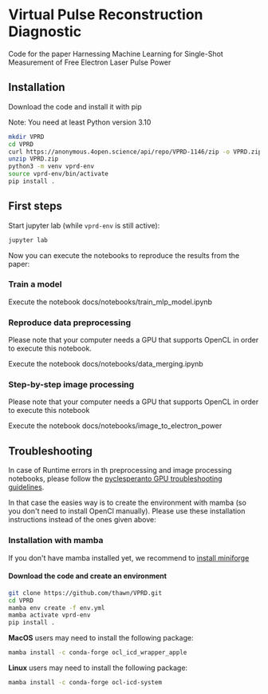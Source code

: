 # Virtual Pulse Reconstruction Diagnostic

Code for the paper Harnessing Machine Learning for Single-Shot Measurement of Free Electron Laser Pulse Power

## Installation

Download the code and install it with pip

Note: You need at least Python version 3.10

```bash
mkdir VPRD
cd VPRD
curl https://anonymous.4open.science/api/repo/VPRD-1146/zip -o VPRD.zip
unzip VPRD.zip
python3 -m venv vprd-env
source vprd-env/bin/activate
pip install .
```

## First steps

Start jupyter lab (while `vprd-env` is still active):

```bash
jupyter lab
```

Now you can execute the notebooks to reproduce the results from the paper:

### Train a model

Execute the notebook docs/notebooks/train_mlp_model.ipynb

### Reproduce data preprocessing

Please note that your computer needs a GPU that supports OpenCL in order to execute this notebook.

Execute the notebook docs/notebooks/data_merging.ipynb

### Step-by-step image processing

Please note that your computer needs a GPU that supports OpenCL in order to execute this notebook

Execute the notebook docs/notebooks/image_to_electron_power

## Troubleshooting

In case of Runtime errors in th preprocessing and image processing notebooks, please follow the [pyclesperanto GPU troubleshooting guidelines](https://github.com/clEsperanto/pyclesperanto?tab=readme-ov-file#troubleshooting-graphics-cards-drivers).

In that case the easies way is to create the environment with mamba (so you don't need to install OpenCl manually). Please use these installation instructions instead of the ones given above:

### Installation with mamba

If you don't have mamba installed yet, we recommend to [install miniforge](https://github.com/conda-forge/miniforge)

#### Download the code and create an environment

```bash
git clone https://github.com/thawn/VPRD.git
cd VPRD
mamba env create -f env.yml
mamba activate vprd-env
pip install .
```

**MacOS** users may need to install the following package:

```bash
mamba install -c conda-forge ocl_icd_wrapper_apple
```

**Linux** users may need to install the following package: 

```bash
mamba install -c conda-forge ocl-icd-system
```
